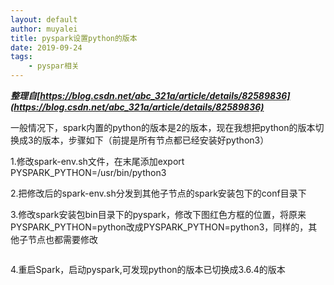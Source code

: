```yaml
---
layout: default
author: muyalei 
title: pyspark设置python的版本
date: 2019-09-24
tags:
    - pyspar相关
---
```



***整理自[https://blog.csdn.net/abc_321a/article/details/82589836](https://blog.csdn.net/abc_321a/article/details/82589836)***


一般情况下，spark内置的python的版本是2的版本，现在我想把python的版本切换成3的版本，步骤如下（前提是所有节点都已经安装好python3）

1.修改spark-env.sh文件，在末尾添加export PYSPARK_PYTHON=/usr/bin/python3

2.把修改后的spark-env.sh分发到其他子节点的spark安装包下的conf目录下

3.修改spark安装包bin目录下的pyspark，修改下图红色方框的位置，将原来PYSPARK_PYTHON=python改成PYSPARK_PYTHON=python3，同样的，其他子节点也都需要修改

![]()

4.重启Spark，启动pyspark,可发现python的版本已切换成3.6.4的版本

![]()









